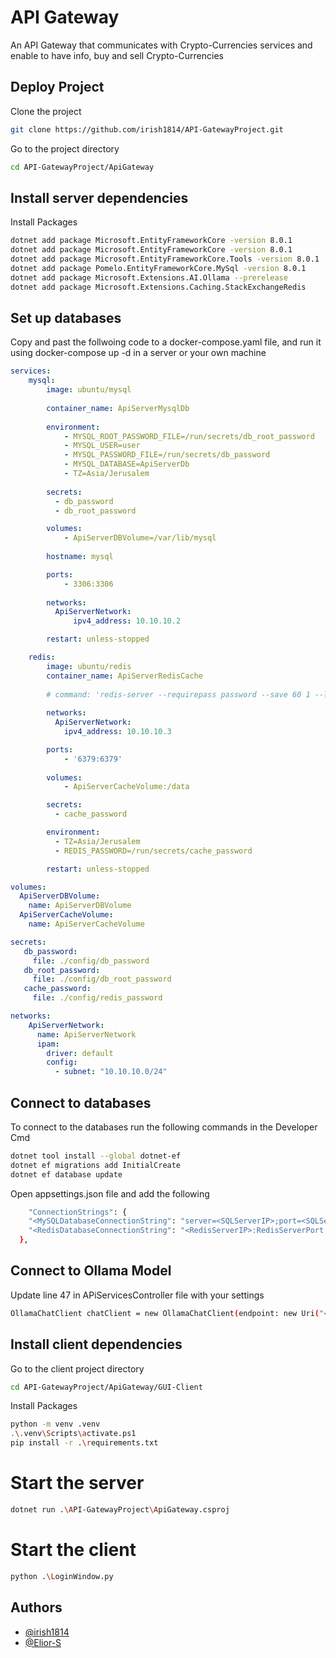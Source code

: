 
# API Gateway

An API Gateway that communicates with Crypto-Currencies services and enable to have info, buy and sell Crypto-Currencies

## Deploy Project

Clone the project

```bash
git clone https://github.com/irish1814/API-GatewayProject.git
```

Go to the project directory

```bash
cd API-GatewayProject/ApiGateway
```

## Install server dependencies

Install Packages

```bash
dotnet add package Microsoft.EntityFrameworkCore -version 8.0.1
dotnet add package Microsoft.EntityFrameworkCore -version 8.0.1
dotnet add package Microsoft.EntityFrameworkCore.Tools -version 8.0.1
dotnet add package Pomelo.EntityFrameworkCore.MySql -version 8.0.1
dotnet add package Microsoft.Extensions.AI.Ollama --prerelease
dotnet add package Microsoft.Extensions.Caching.StackExchangeRedis
```

## Set up databases
Copy and past the follwoing code to a docker-compose.yaml file, and run it using docker-compose up -d in a server or your own machine

```yaml
services:
    mysql:
        image: ubuntu/mysql
        
        container_name: ApiServerMysqlDb
        
        environment:
            - MYSQL_ROOT_PASSWORD_FILE=/run/secrets/db_root_password
            - MYSQL_USER=user
            - MYSQL_PASSWORD_FILE=/run/secrets/db_password
            - MYSQL_DATABASE=ApiServerDb
            - TZ=Asia/Jerusalem
        
        secrets:
          - db_password 
          - db_root_password

        volumes:
            - ApiServerDBVolume=/var/lib/mysql
        
        hostname: mysql

        ports:
            - 3306:3306
        
        networks:
          ApiServerNetwork:
              ipv4_address: 10.10.10.2

        restart: unless-stopped

    redis:
        image: ubuntu/redis
        container_name: ApiServerRedisCache
        
        # command: 'redis-server --requirepass password --save 60 1 --loglevel warning'
        
        networks:
          ApiServerNetwork:
            ipv4_address: 10.10.10.3

        ports:
            - '6379:6379'
        
        volumes:
            - ApiServerCacheVolume:/data

        secrets:
          - cache_password 

        environment:
          - TZ=Asia/Jerusalem
          - REDIS_PASSWORD=/run/secrets/cache_password

        restart: unless-stopped

volumes:
  ApiServerDBVolume:
    name: ApiServerDBVolume
  ApiServerCacheVolume:
    name: ApiServerCacheVolume

secrets:
   db_password:
     file: ./config/db_password
   db_root_password:
     file: ./config/db_root_password
   cache_password:
     file: ./config/redis_password

networks:
    ApiServerNetwork:
      name: ApiServerNetwork
      ipam:
        driver: default 
        config:
          - subnet: "10.10.10.0/24"
```

## Connect to databases
To connect to the databases run the following commands in the Developer Cmd

```bash
dotnet tool install --global dotnet-ef
dotnet ef migrations add InitialCreate
dotnet ef database update
```

Open appsettings.json file and add the following
```bash
    "ConnectionStrings": {
    "<MySQLDatabaseConnectionString": "server=<SQLServerIP>;port=<SQLServerPort>;database=<SQLServerDatabaseName>;user=<DatabaseUsername>;password=<DatabasePassword>"
    "<RedisDatabaseConnectionString": "<RedisServerIP>:RedisServerPort,password=<RedisDBPassword>"
  },
```

## Connect to Ollama Model
Update line 47 in APiServicesController file with your settings
```bash
OllamaChatClient chatClient = new OllamaChatClient(endpoint: new Uri("<OllamaServerIP>"), modelId: "<ModelName:Tag>");
```

## Install client dependencies

Go to the client project directory

```bash
cd API-GatewayProject/ApiGateway/GUI-Client
```

Install Packages
```bash
python -m venv .venv
.\.venv\Scripts\activate.ps1
pip install -r .\requirements.txt
```

# Start the server
```bash
dotnet run .\API-GatewayProject\ApiGateway.csproj
```
# Start the client
```bash
python .\LoginWindow.py
```
## Authors

- [@irish1814](https://www.github.com/irish1814)
- [@Elior-S](https://www.github.com/Elior-S)
